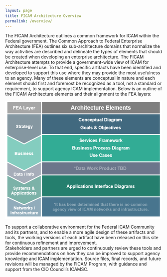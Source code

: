 ```yaml
---
layout: page
title: FICAM Architecture Overview
permalink: /overview/
---
```


The FICAM Architecture outlines a common framework for ICAM within the Federal government. The Common Approach to Federal Enterprise Architecture (FEA) outlines six sub-architecture domains that normalize the way activities are described and delineate the types of elements that should be created when developing an enterprise architecture. The FICAM Architecture attempts to provide a government-wide view of ICAM for enterprise-level use. To that end, specific artifacts have been identified and developed to support this use where they may provide the most usefulness to an agency. Many of these elements are conceptual in nature and each element should first and foremost be recognized as a tool, not a standard or requirement, to support agency ICAM implementation. Below is an outline of the FICAM Architecture elements and their alignment to the FEA layers:

![Image of FEA Mapping](../img/ArchSummary.png)

To support a collaborative environment for the Federal ICAM Community and its partners, and to enable a more agile design of these artifacts and tools, the working versions of each artifact have been released on this site for continuous refinement and improvement.   
Stakeholders and partners are urged to continuously review these tools and provide recommendations on how they can be improved to support agency knowledge and ICAM implementation. Source files, final records, and future revisions will be managed by the FICAM Program, with guidance and support from the CIO Council’s ICAMSC.

